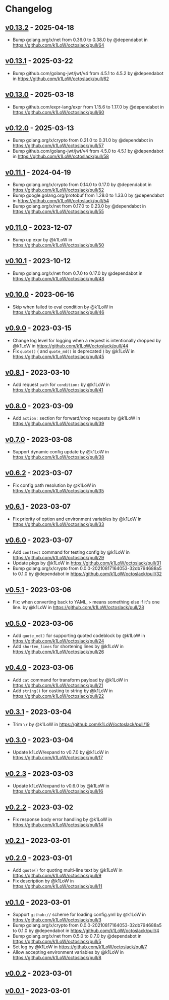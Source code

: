 # Changelog

## [v0.13.2](https://github.com/k1LoW/octoslack/compare/v0.13.1...v0.13.2) - 2025-04-18
- Bump golang.org/x/net from 0.36.0 to 0.38.0 by @dependabot in https://github.com/k1LoW/octoslack/pull/64

## [v0.13.1](https://github.com/k1LoW/octoslack/compare/v0.13.0...v0.13.1) - 2025-03-22
- Bump github.com/golang-jwt/jwt/v4 from 4.5.1 to 4.5.2 by @dependabot in https://github.com/k1LoW/octoslack/pull/62

## [v0.13.0](https://github.com/k1LoW/octoslack/compare/v0.12.0...v0.13.0) - 2025-03-18
- Bump github.com/expr-lang/expr from 1.15.6 to 1.17.0 by @dependabot in https://github.com/k1LoW/octoslack/pull/60

## [v0.12.0](https://github.com/k1LoW/octoslack/compare/v0.11.1...v0.12.0) - 2025-03-13
- Bump golang.org/x/crypto from 0.21.0 to 0.31.0 by @dependabot in https://github.com/k1LoW/octoslack/pull/57
- Bump github.com/golang-jwt/jwt/v4 from 4.5.0 to 4.5.1 by @dependabot in https://github.com/k1LoW/octoslack/pull/58

## [v0.11.1](https://github.com/k1LoW/octoslack/compare/v0.11.0...v0.11.1) - 2024-04-19
- Bump golang.org/x/crypto from 0.14.0 to 0.17.0 by @dependabot in https://github.com/k1LoW/octoslack/pull/52
- Bump google.golang.org/protobuf from 1.28.0 to 1.33.0 by @dependabot in https://github.com/k1LoW/octoslack/pull/54
- Bump golang.org/x/net from 0.17.0 to 0.23.0 by @dependabot in https://github.com/k1LoW/octoslack/pull/55

## [v0.11.0](https://github.com/k1LoW/octoslack/compare/v0.10.1...v0.11.0) - 2023-12-07
- Bump up expr by @k1LoW in https://github.com/k1LoW/octoslack/pull/50

## [v0.10.1](https://github.com/k1LoW/octoslack/compare/v0.10.0...v0.10.1) - 2023-10-12
- Bump golang.org/x/net from 0.7.0 to 0.17.0 by @dependabot in https://github.com/k1LoW/octoslack/pull/48

## [v0.10.0](https://github.com/k1LoW/octoslack/compare/v0.9.0...v0.10.0) - 2023-06-16
- Skip when failed to eval condition by @k1LoW in https://github.com/k1LoW/octoslack/pull/46

## [v0.9.0](https://github.com/k1LoW/octoslack/compare/v0.8.1...v0.9.0) - 2023-03-15
- Change log level for logging when a request is intentionally dropped by @k1LoW in https://github.com/k1LoW/octoslack/pull/44
- Fix `quote()` ( and `quote_md()` is deprecated ) by @k1LoW in https://github.com/k1LoW/octoslack/pull/45

## [v0.8.1](https://github.com/k1LoW/octoslack/compare/v0.8.0...v0.8.1) - 2023-03-10
- Add request `path` for `condition:` by @k1LoW in https://github.com/k1LoW/octoslack/pull/41

## [v0.8.0](https://github.com/k1LoW/octoslack/compare/v0.7.0...v0.8.0) - 2023-03-09
- Add `action:` section for forward/drop requests by @k1LoW in https://github.com/k1LoW/octoslack/pull/39

## [v0.7.0](https://github.com/k1LoW/octoslack/compare/v0.6.2...v0.7.0) - 2023-03-08
- Support dynamic config update by @k1LoW in https://github.com/k1LoW/octoslack/pull/38

## [v0.6.2](https://github.com/k1LoW/octoslack/compare/v0.6.1...v0.6.2) - 2023-03-07
- Fix config path resolution by @k1LoW in https://github.com/k1LoW/octoslack/pull/35

## [v0.6.1](https://github.com/k1LoW/octoslack/compare/v0.6.0...v0.6.1) - 2023-03-07
- Fix priority of option and environment variables by @k1LoW in https://github.com/k1LoW/octoslack/pull/33

## [v0.6.0](https://github.com/k1LoW/octoslack/compare/v0.5.1...v0.6.0) - 2023-03-07
- Add `conftest` command for testing config by @k1LoW in https://github.com/k1LoW/octoslack/pull/29
- Update pkgs by @k1LoW in https://github.com/k1LoW/octoslack/pull/31
- Bump golang.org/x/crypto from 0.0.0-20210817164053-32db794688a5 to 0.1.0 by @dependabot in https://github.com/k1LoW/octoslack/pull/32

## [v0.5.1](https://github.com/k1LoW/octoslack/compare/v0.5.0...v0.5.1) - 2023-03-06
- Fix: when converting back to YAML, `>` means something else if it's one line. by @k1LoW in https://github.com/k1LoW/octoslack/pull/28

## [v0.5.0](https://github.com/k1LoW/octoslack/compare/v0.4.0...v0.5.0) - 2023-03-06
- Add `quote_md()` for supporting quoted codeblock by @k1LoW in https://github.com/k1LoW/octoslack/pull/24
- Add `shorten_lines` for shortening lines by @k1LoW in https://github.com/k1LoW/octoslack/pull/26

## [v0.4.0](https://github.com/k1LoW/octoslack/compare/v0.3.1...v0.4.0) - 2023-03-06
- Add `cat` command for transform payload by @k1LoW in https://github.com/k1LoW/octoslack/pull/21
- Add `string()` for casting to string by @k1LoW in https://github.com/k1LoW/octoslack/pull/22

## [v0.3.1](https://github.com/k1LoW/octoslack/compare/v0.3.0...v0.3.1) - 2023-03-04
- Trim `\r` by @k1LoW in https://github.com/k1LoW/octoslack/pull/19

## [v0.3.0](https://github.com/k1LoW/octoslack/compare/v0.2.3...v0.3.0) - 2023-03-04
- Update k1LoW/expand to v0.7.0 by @k1LoW in https://github.com/k1LoW/octoslack/pull/17

## [v0.2.3](https://github.com/k1LoW/octoslack/compare/v0.2.2...v0.2.3) - 2023-03-03
- Update k1LoW/expand to v0.6.0 by @k1LoW in https://github.com/k1LoW/octoslack/pull/16

## [v0.2.2](https://github.com/k1LoW/octoslack/compare/v0.2.1...v0.2.2) - 2023-03-02
- Fix response body error handling by @k1LoW in https://github.com/k1LoW/octoslack/pull/14

## [v0.2.1](https://github.com/k1LoW/octoslack/compare/v0.2.0...v0.2.1) - 2023-03-01

## [v0.2.0](https://github.com/k1LoW/octoslack/compare/v0.1.0...v0.2.0) - 2023-03-01
- Add `quote()` for quoting multi-line text by @k1LoW in https://github.com/k1LoW/octoslack/pull/9
- Fix description by @k1LoW in https://github.com/k1LoW/octoslack/pull/11

## [v0.1.0](https://github.com/k1LoW/octoslack/compare/v0.0.2...v0.1.0) - 2023-03-01
- Support `github://` scheme for loading config.yml by @k1LoW in https://github.com/k1LoW/octoslack/pull/3
- Bump golang.org/x/crypto from 0.0.0-20210817164053-32db794688a5 to 0.1.0 by @dependabot in https://github.com/k1LoW/octoslack/pull/4
- Bump golang.org/x/net from 0.5.0 to 0.7.0 by @dependabot in https://github.com/k1LoW/octoslack/pull/5
- Set log by @k1LoW in https://github.com/k1LoW/octoslack/pull/7
- Allow accepting environment variables by @k1LoW in https://github.com/k1LoW/octoslack/pull/8

## [v0.0.2](https://github.com/k1LoW/octoslack/compare/v0.0.1...v0.0.2) - 2023-03-01

## [v0.0.1](https://github.com/k1LoW/octoslack/commits/v0.0.1) - 2023-03-01

